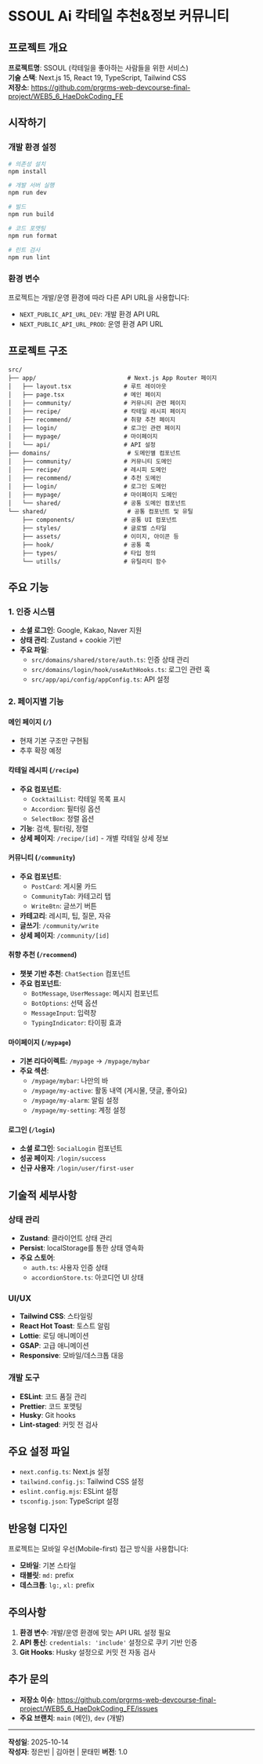 # SSOUL Ai 칵테일 추천&정보 커뮤니티

## 프로젝트 개요

**프로젝트명**: SSOUL (칵테일을 좋아하는 사람들을 위한 서비스)  
**기술 스택**: Next.js 15, React 19, TypeScript, Tailwind CSS  
**저장소**: https://github.com/prgrms-web-devcourse-final-project/WEB5_6_HaeDokCoding_FE

## 시작하기

### 개발 환경 설정
```bash
# 의존성 설치
npm install

# 개발 서버 실행
npm run dev

# 빌드
npm run build

# 코드 포맷팅
npm run format

# 린트 검사
npm run lint
```

### 환경 변수
프로젝트는 개발/운영 환경에 따라 다른 API URL을 사용합니다:
- `NEXT_PUBLIC_API_URL_DEV`: 개발 환경 API URL
- `NEXT_PUBLIC_API_URL_PROD`: 운영 환경 API URL

## 프로젝트 구조

```
src/
├── app/                          # Next.js App Router 페이지
│   ├── layout.tsx               # 루트 레이아웃
│   ├── page.tsx                 # 메인 페이지
│   ├── community/               # 커뮤니티 관련 페이지
│   ├── recipe/                  # 칵테일 레시피 페이지
│   ├── recommend/               # 취향 추천 페이지
│   ├── login/                   # 로그인 관련 페이지
│   ├── mypage/                  # 마이페이지
│   └── api/                     # API 설정
├── domains/                      # 도메인별 컴포넌트
│   ├── community/               # 커뮤니티 도메인
│   ├── recipe/                  # 레시피 도메인
│   ├── recommend/               # 추천 도메인
│   ├── login/                   # 로그인 도메인
│   ├── mypage/                  # 마이페이지 도메인
│   └── shared/                  # 공통 도메인 컴포넌트
└── shared/                       # 공통 컴포넌트 및 유틸
    ├── components/              # 공통 UI 컴포넌트
    ├── styles/                  # 글로벌 스타일
    ├── assets/                  # 이미지, 아이콘 등
    ├── hook/                    # 공통 훅
    ├── types/                   # 타입 정의
    └── utills/                  # 유틸리티 함수
```

## 주요 기능

### 1. 인증 시스템
- **소셜 로그인**: Google, Kakao, Naver 지원
- **상태 관리**: Zustand + cookie 기반
- **주요 파일**:
  - `src/domains/shared/store/auth.ts`: 인증 상태 관리
  - `src/domains/login/hook/useAuthHooks.ts`: 로그인 관련 훅
  - `src/app/api/config/appConfig.ts`: API 설정

### 2. 페이지별 기능

#### 메인 페이지 (`/`)
- 현재 기본 구조만 구현됨
- 추후 확장 예정

#### 칵테일 레시피 (`/recipe`)
- **주요 컴포넌트**: 
  - `CocktailList`: 칵테일 목록 표시
  - `Accordion`: 필터링 옵션
  - `SelectBox`: 정렬 옵션
- **기능**: 검색, 필터링, 정렬
- **상세 페이지**: `/recipe/[id]` - 개별 칵테일 상세 정보

#### 커뮤니티 (`/community`)
- **주요 컴포넌트**:
  - `PostCard`: 게시물 카드
  - `CommunityTab`: 카테고리 탭
  - `WriteBtn`: 글쓰기 버튼
- **카테고리**: 레시피, 팁, 질문, 자유
- **글쓰기**: `/community/write`
- **상세 페이지**: `/community/[id]`

#### 취향 추천 (`/recommend`)
- **챗봇 기반 추천**: `ChatSection` 컴포넌트
- **주요 컴포넌트**:
  - `BotMessage`, `UserMessage`: 메시지 컴포넌트
  - `BotOptions`: 선택 옵션
  - `MessageInput`: 입력창
  - `TypingIndicator`: 타이핑 효과

#### 마이페이지 (`/mypage`)
- **기본 리다이렉트**: `/mypage` → `/mypage/mybar`
- **주요 섹션**:
  - `/mypage/mybar`: 나만의 바
  - `/mypage/my-active`: 활동 내역 (게시물, 댓글, 좋아요)
  - `/mypage/my-alarm`: 알림 설정
  - `/mypage/my-setting`: 계정 설정

#### 로그인 (`/login`)
- **소셜 로그인**: `SocialLogin` 컴포넌트
- **성공 페이지**: `/login/success`
- **신규 사용자**: `/login/user/first-user`

## 기술적 세부사항

### 상태 관리
- **Zustand**: 클라이언트 상태 관리
- **Persist**: localStorage를 통한 상태 영속화
- **주요 스토어**:
  - `auth.ts`: 사용자 인증 상태
  - `accordionStore.ts`: 아코디언 UI 상태

### UI/UX
- **Tailwind CSS**: 스타일링
- **React Hot Toast**: 토스트 알림
- **Lottie**: 로딩 애니메이션
- **GSAP**: 고급 애니메이션
- **Responsive**: 모바일/데스크톱 대응

### 개발 도구
- **ESLint**: 코드 품질 관리
- **Prettier**: 코드 포맷팅
- **Husky**: Git hooks
- **Lint-staged**: 커밋 전 검사

## 주요 설정 파일

- `next.config.ts`: Next.js 설정
- `tailwind.config.js`: Tailwind CSS 설정
- `eslint.config.mjs`: ESLint 설정
- `tsconfig.json`: TypeScript 설정

## 반응형 디자인

프로젝트는 모바일 우선(Mobile-first) 접근 방식을 사용합니다:
- **모바일**: 기본 스타일
- **태블릿**: `md:` prefix
- **데스크톱**: `lg:`, `xl:` prefix

## 주의사항

1. **환경 변수**: 개발/운영 환경에 맞는 API URL 설정 필요
2. **API 통신**: `credentials: 'include'` 설정으로 쿠키 기반 인증
3. **Git Hooks**: Husky 설정으로 커밋 전 자동 검사

## 추가 문의

- **저장소 이슈**: https://github.com/prgrms-web-devcourse-final-project/WEB5_6_HaeDokCoding_FE/issues
- **주요 브랜치**: `main` (메인), `dev` (개발)

---

**작성일**: 2025-10-14  
**작성자**: 정은빈 | 김아현 | 문태민
**버전**: 1.0
